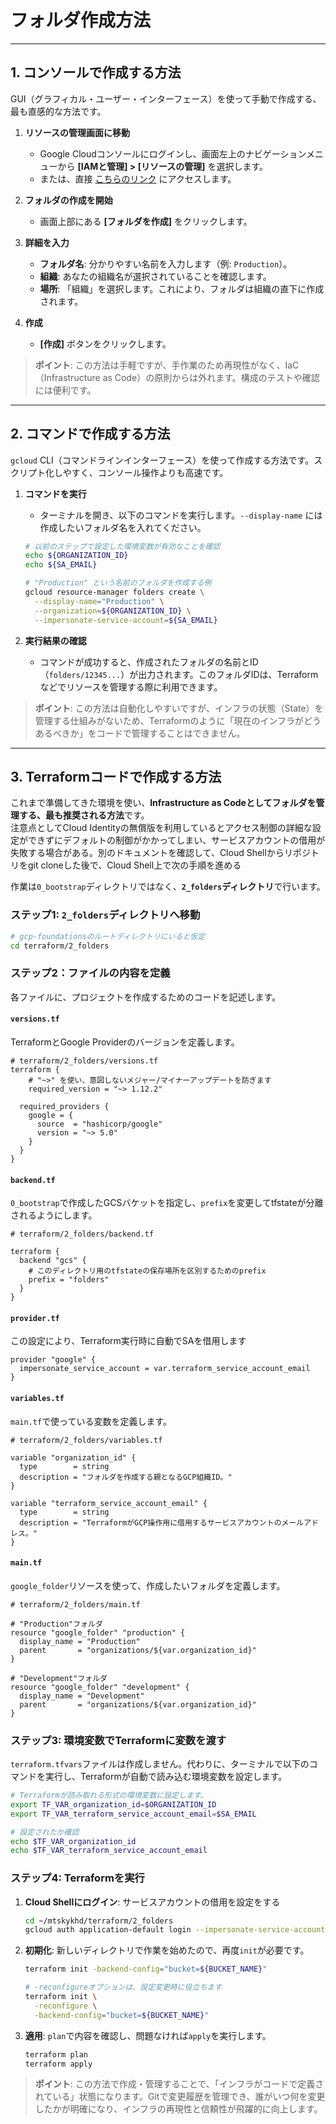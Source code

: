 # フォルダ作成方法

-----

## 1. コンソールで作成する方法

GUI（グラフィカル・ユーザー・インターフェース）を使って手動で作成する、最も直感的な方法です。

1. **リソースの管理画面に移動**

      * Google Cloudコンソールにログインし、画面左上のナビゲーションメニューから **[IAMと管理] \> [リソースの管理]** を選択します。
      * または、直接 [こちらのリンク](https://console.cloud.google.com/cloud-resource-manager) にアクセスします。

2. **フォルダの作成を開始**

      * 画面上部にある **[フォルダを作成]** をクリックします。

3. **詳細を入力**

      * **フォルダ名**: 分かりやすい名前を入力します（例: `Production`）。
      * **組織**: あなたの組織名が選択されていることを確認します。
      * **場所**: 「組織」を選択します。これにより、フォルダは組織の直下に作成されます。

4. **作成**

      * **[作成]** ボタンをクリックします。

> **ポイント**: この方法は手軽ですが、手作業のため再現性がなく、IaC（Infrastructure as Code）の原則からは外れます。構成のテストや確認には便利です。

-----

## 2. コマンドで作成する方法

`gcloud` CLI（コマンドラインインターフェース）を使って作成する方法です。スクリプト化しやすく、コンソール操作よりも高速です。

1. **コマンドを実行**

      * ターミナルを開き、以下のコマンドを実行します。`--display-name` には作成したいフォルダ名を入れてください。

    <!-- end list -->

    ```bash
    # 以前のステップで設定した環境変数が有効なことを確認
    echo ${ORGANIZATION_ID}
    echo ${SA_EMAIL}

    # "Production" という名前のフォルダを作成する例
    gcloud resource-manager folders create \
      --display-name="Production" \
      --organization=${ORGANIZATION_ID} \
      --impersonate-service-account=${SA_EMAIL}
    ```

2. **実行結果の確認**

      * コマンドが成功すると、作成されたフォルダの名前とID（`folders/12345...`）が出力されます。このフォルダIDは、Terraformなどでリソースを管理する際に利用できます。

> **ポイント**: この方法は自動化しやすいですが、インフラの状態（State）を管理する仕組みがないため、Terraformのように「現在のインフラがどうあるべきか」をコードで管理することはできません。

-----

## 3. Terraformコードで作成する方法

これまで準備してきた環境を使い、**Infrastructure as Codeとしてフォルダを管理する、最も推奨される方法**です。</br>注意点としてCloud Identityの無償版を利用しているとアクセス制御の詳細な設定ができずにデフォルトの制御がかかってしまい、サービスアカウントの借用が失敗する場合がある。別のドキュメントを確認して、Cloud Shellからリポジトリをgit cloneした後で、Cloud Shell上で次の手順を進める

作業は`0_bootstrap`ディレクトリではなく、**`2_folders`ディレクトリ**で行います。

### **ステップ1: `2_folders`ディレクトリへ移動**

```bash
# gcp-foundationsのルートディレクトリにいると仮定
cd terraform/2_folders
```

### **ステップ2：ファイルの内容を定義**

各ファイルに、プロジェクトを作成するためのコードを記述します。

#### **`versions.tf`**

TerraformとGoogle Providerのバージョンを定義します。

```hcl
# terraform/2_folders/versions.tf
terraform {
    # "~>" を使い、意図しないメジャー/マイナーアップデートを防ぎます
    required_version = "~> 1.12.2"

  required_providers {
    google = {
      source  = "hashicorp/google"
      version = "~> 5.0"
    }
  }
}
```

#### **`backend.tf`**

`0_bootstrap`で作成したGCSバケットを指定し、`prefix`を変更してtfstateが分離されるようにします。

```hcl
# terraform/2_folders/backend.tf

terraform {
  backend "gcs" {
    # このディレクトリ用のtfstateの保存場所を区別するためのprefix
    prefix = "folders"
  }
}
```

#### **`provider.tf`**

この設定により、Terraform実行時に自動でSAを借用します

```hcl
provider "google" {
  impersonate_service_account = var.terraform_service_account_email
}
```

#### **`variables.tf`**

`main.tf`で使っている変数を定義します。

```hcl
# terraform/2_folders/variables.tf

variable "organization_id" {
  type        = string
  description = "フォルダを作成する親となるGCP組織ID。"
}

variable "terraform_service_account_email" {
  type        = string
  description = "TerraformがGCP操作用に借用するサービスアカウントのメールアドレス。"
}
```

#### **`main.tf`**

`google_folder`リソースを使って、作成したいフォルダを定義します。

```hcl
# terraform/2_folders/main.tf

# "Production"フォルダ
resource "google_folder" "production" {
  display_name = "Production"
  parent       = "organizations/${var.organization_id}"
}

# "Development"フォルダ
resource "google_folder" "development" {
  display_name = "Development"
  parent       = "organizations/${var.organization_id}"
}
```

### **ステップ3: 環境変数でTerraformに変数を渡す**

`terraform.tfvars`ファイルは作成しません。代わりに、ターミナルで以下のコマンドを実行し、Terraformが自動で読み込む環境変数を設定します。

```bash
# Terraformが読み取れる形式の環境変数に設定します。
export TF_VAR_organization_id=$ORGANIZATION_ID
export TF_VAR_terraform_service_account_email=$SA_EMAIL

# 設定されたか確認
echo $TF_VAR_organization_id
echo $TF_VAR_terraform_service_account_email
```

### **ステップ4: Terraformを実行**

1. **Cloud Shellにログイン**: サービスアカウントの借用を設定をする

    ```bash
    cd ~/mtskykhd/terraform/2_folders
    gcloud auth application-default login --impersonate-service-account=${SA_EMAIL}
    ```

2. **初期化**: 新しいディレクトリで作業を始めたので、再度`init`が必要です。

    ```bash
    terraform init -backend-config="bucket=${BUCKET_NAME}"

    # -reconfigureオプションは、設定変更時に役立ちます
    terraform init \
      -reconfigure \
      -backend-config="bucket=${BUCKET_NAME}"
    ```

3. **適用**: `plan`で内容を確認し、問題なければ`apply`を実行します。

    ```bash
    terraform plan
    terraform apply
    ```

> **ポイント**: この方法で作成・管理することで、「インフラがコードで定義されている」状態になります。Gitで変更履歴を管理でき、誰がいつ何を変更したかが明確になり、インフラの再現性と信頼性が飛躍的に向上します。
